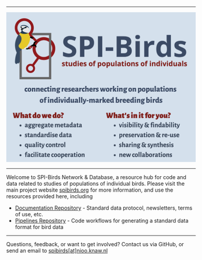 <!--

Organisation_name/.github is a special repository that you can use to customise the public organisation profile:
- create a /.github repo, make it public
- create a /profile folder
- add a README.md

Note, GitHub does not support HTML markup or rendering custom CSS in README.md files.

-->

<hr>

<p align="center">
<img src="https://github.com/SPI-Birds/.github/blob/a0c109ecb87dad727737214a90d6da515f326c8a/profile/SPI-Birds_banner.png" height="400px">
</p>

<hr>

Welcome to SPI-Birds Network & Database, a resource hub for code and data related to studies of populations of individual birds. 
Please visit the main project website [spibirds.org](https://spibirds.org/en) for more information, and use the resources provided here, including
- [Documentation Repository](https://github.com/SPI-Birds/documentation) - Standard data protocol, newsletters, terms of use, etc.
- [Pipelines Repository](https://github.com/SPI-Birds/pipelines) - Code workflows for generating a standard data format for bird data 

<hr>

Questions, feedback, or want to get involved? Contact us via GitHub, or send an email to 
[spibirds[at]nioo.knaw.nl](mailto:spibirds@nioo.knaw.nl)
